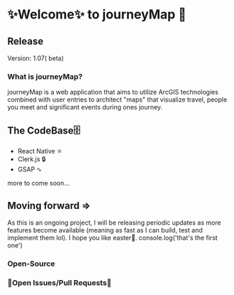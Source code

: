 # ✨Welcome✨ to journeyMap 🎴

## Release

Version: 1.07( beta)

### What is journeyMap?

journeyMap is a web application that aims to utilize ArcGIS technologies combined with user entries to architect "maps" that visualize travel, people you meet and significant events during ones journey.

## The CodeBase🗄️

* React Native ⚛
* Clerk.js 🔒
* GSAP ∿

more to come soon...

## Moving forward =>

As this is an ongoing project, I will be releasing periodic updates as more features become available (meaning as fast as I can build, test and implement them lol). I hope you like easter🥚. console.log('that's the first one')

### Open-Source

### 🚨Open Issues/Pull Requests🚨
